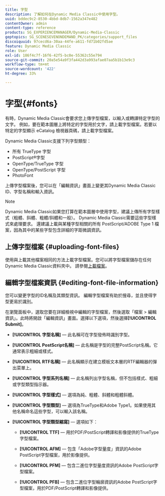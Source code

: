 ```yaml
---
title: 字型
description: 了解如何在Dynamic Media Classic中使用字型。
uuid: bddec9c2-8530-4bbd-8db7-1562a347e482
contentOwner: admin
content-type: reference
products: SG_EXPERIENCEMANAGER/Dynamic-Media-Classic
geptopics: SG_SCENESEVENONDEMAND_PK/categories/support_files
discoiquuid: 97cecd6a-30aa-44fe-a611-fd71b02fd5ae
feature: Dynamic Media Classic
role: User
exl-id: 186f4c7f-16f6-42f5-bc0e-55362c55e794
source-git-commit: 20a5e54a9f3fa442d3a993afae07aa5b1b13e9c3
workflow-type: tm+mt
source-wordcount: '422'
ht-degree: 33%

---
```


# 字型{#fonts}

有時，Dynamic Media Classic會要求您上傳字型檔案，以輸入或轉譯特定字型的文字。 例如，要在範本圖層上將特定的字型用於文字，請上載字型檔案。若要以特定的字型顯示 eCatalog 檢視器頁碼，請上載字型檔案。

Dynamic Media Classic支援下列字型類型：

* 所有 TrueType 字型
* PostScript®字型
* OpenType/TrueType 字型
* OpenType/PostScript 字型
* PhotoFont

上傳字型檔案後，您可以在「編輯資訊」畫面上變更其Dynamic Media Classic ID、字型名稱和輸入資訊。

>[!NOTE]
>
>Dynamic Media Classic如果您打算在範本圖層中使用字型，建議上傳所有字型樣式（粗體、斜體、粗體/斜體和一般）。 Dynamic Media Classic需要這些字型樣式來處理要求。 還建議上載與某種字型相關的所有 PostScript/ADOBE Type 1 檔案，因為其中的某些字型包含詳細的字距微調資訊。

## 上傳字型檔案 {#uploading-font-files}

使用與上載其他檔案相同的方法上載字型檔案。您可以將字型檔案儲存在任何Dynamic Media Classic資料夾中。 請參閱[上載檔案](uploading-files.md#uploading_your_files)。

## 編輯字型檔案資訊 {#editing-font-file-information}

您可以變更字型的ID名稱及其類型資訊。 編輯字型檔案有助於搜尋，並且使得字型更易於識別。

在瀏覽面板中，選取您要在詳細檢視中編輯的字型檔案，然後選取「檔案 > 編輯資訊」。此時將開啟「編輯資訊」畫面。選擇以下選項，然後選擇&#x200B;**[!UICONTROL Submit]**。

* **[!UICONTROL 字型名稱]**  — 此名稱可在字型發佈時識別字型。

* **[!UICONTROL PostScript名稱]**  — 此名稱是字型的完整PostScript名稱。它通常表示粗細或樣式。

* **[!UICONTROL RTF名稱]**  — 此名稱顯示在建立模板文本層的RTF編輯器的彈出菜單上。

* **[!UICONTROL 字型系列名稱]**  — 此名稱列出字型名稱，但不包括樣式、粗細或字型類型指示器。

* **[!UICONTROL 字型樣式]**  — 選項為純、粗體、斜體和粗體斜體。

* **[!UICONTROL 字型類型]**  — 選項為TrueType和Adobe Type1。如果使用其他名稱命名這些字型，可以輸入該名稱。

* **[!UICONTROL 字型類型縮寫]**  — 選項如下：

   * **[!UICONTROL TTF]**  — 用於PDF/PostScript轉譯和影像提供的TrueType字型檔案。

   * **[!UICONTROL AFM]**  — 包含「Adobe字型量度」資訊的Adobe PostScript字型檔案，用於影像提供。

   * **[!UICONTROL PFM]**  — 包含二進位字型量度資訊的Adobe PostScript字型檔案。

   * **[!UICONTROL PFB]**  — 包含二進位字型輪廓資訊的Adobe PostScript字型檔案，用於PDF/PostScript轉譯和影像提供。

